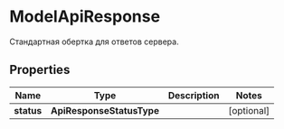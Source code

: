 

# ModelApiResponse

Стандартная обертка для ответов сервера.

## Properties

| Name | Type | Description | Notes |
|------------ | ------------- | ------------- | -------------|
|**status** | **ApiResponseStatusType** |  |  [optional] |



